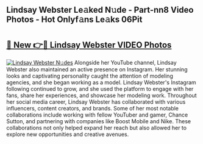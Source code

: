 ## Lindsay Webster Le𝚊ked N𝚞de - Part-nn8 Video Photos - Hot Onlyf𝚊ns Le𝚊ks 06Pit

# <h2><a href="http://ab70503.deff.icu/?id=Lindsay+Webster">🔗 New 👉🔴 Lindsay Webster VIDEO Photos</a></h2>

[![Lindsay Webster N𝚞des](https://i.imgur.com/rIISA9y.gif)](http://ab70503.deff.icu/?id=Lindsay+Webster)
Alongside her YouTube channel, Lindsay Webster also maintained an active presence on Instagram. Her stunning looks and captivating personality caught the attention of modeling agencies, and she began working as a model. Lindsay Webster's Instagram following continued to grow, and she used the platform to engage with her fans, share her experiences, and showcase her modeling work. Throughout her social media career, Lindsay Webster has collaborated with various influencers, content creators, and brands. Some of her most notable collaborations include working with fellow YouTuber and gamer, Chance Sutton, and partnering with companies like Boost Mobile and Nike. These collaborations not only helped expand her reach but also allowed her to explore new opportunities and creative avenues.
